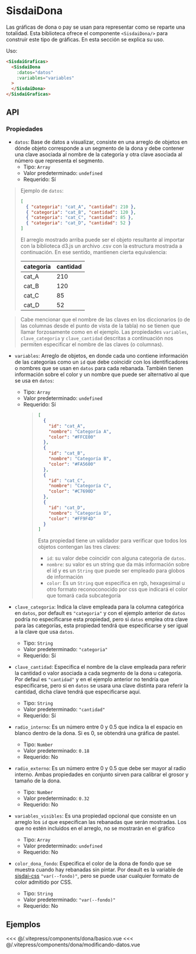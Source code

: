 <script setup>
    import Basico from "../../.vitepress/components/dona/basico.vue";
    import ModificandoDatos from "../../.vitepress/components/dona/modificando-datos.vue";
</script>

# SisdaiDona

Las gráficas de dona o pay se usan para representar como se reparte una totalidad. Esta biblioteca ofrece el componente `<SisdaiDona/>` para construir este tipo de gráficas. En esta sección se explica su uso.

Uso:

```html
<SisdaiGraficas>
  <SisdaiDona
    :datos="datos"
    :variables="variables"
  >
  </SisdaiDona>
</SisdaiGraficas>
```

## API

### Propiedades

- `datos`: Base de datos a visualizar, consiste en una arreglo de objetos en dónde objeto corresponde a un segmento de la dona y debe contener una clave asociada al nombre de la categoría y otra clave asociada al número que representa el segmento.
  - Tipo: `Array`
  - Valor predeterminado: `undefined`
  - Requerido: Sí

> Ejemplo de `datos`:
>
> ```json
> [
>   { "categoria": "cat_A", "cantidad": 210 },
>   { "categoria": "cat_B", "cantidad": 120 },
>   { "categoria": "cat_C", "cantidad": 85 },
>   { "categoria": "cat_D", "cantidad": 52 }
> ]
> ```
>
> El arreglo mostrado arriba puede ser el objeto resultante al importar con la biblioteca d3.js un archivo .csv con la estructura mostrada a continuación. En ese sentido, mantienen cierta equivalencia:
>
> <table>
> <thead>
> <tr>
> <th>categoria</th>
> <th>cantidad</th>
> </tr>
> </thead>
> <tbody>
> <tr>
> <td>cat_A</td>
> <td>210</td>
> </tr>
> <tr>
> <td>cat_B</td>
> <td>120</td>
> </tr>
> <tr>
> <td>cat_C</td>
> <td>85</td>
> </tr>
> <tr>
> <td>cat_D</td>
> <td>52</td>
> </tr>
> </tbody>
> </table>

> Cabe mencionar que el nombre de las claves en los diccionarios (o de las columnas desde el punto de vista de la tabla) no se tienen que llamar forzosamente como en el ejemplo. Las propiedades `variables`, `clave_categoria` y `clave_cantidad` descritas a continuación nos permiten especificar el nombre de las claves (o columnas).

- `variables`: Arreglo de objetos, en donde cada uno contiene información de las categorías como un `id` que debe coincidir con los identificadores o nombres que se usan en `datos` para cada rebanada. También tienen información sobre el color y un nombre que puede ser alternativo al que se usa en `datos`:

  - Tipo: `Array`
  - Valor predeterminado: `undefined`
  - Requerido: Sí
    > ```json
    > [
    >   {
    >     "id": "cat_A",
    >     "nombre": "Categoría A",
    >     "color": "#FFCE00"
    >   },
    >   {
    >     "id": "cat_B",
    >     "nombre": "Categoría B",
    >     "color": "#FA5600"
    >   },
    >   {
    >     "id": "cat_C",
    >     "nombre": "Categoría C",
    >     "color": "#C7690D"
    >   },
    >   {
    >     "id": "cat_D",
    >     "nombre": "Categoría D",
    >     "color": "#FF9F4D"
    >   }
    > ]
    > ```
    >
    > Esta propiedad tiene un validador para verificar que todos los objetos contengan las tres claves:
    >
    > - `id`: su valor debe coincidir con alguna categoria de `datos`.
    > - `nombre`: su valor es un string que da más información sobre el id y es un `String` que puede ser empleado para globos de información
    > - `color`: Es un `String` que especifica en rgb, hexagesimal u otro formato reconoconocido por css que indicará el color que tomará cada subcategoría

- `clave_categoria`: Indica la clave empleada para la columna categórica en `datos`, por default es `"categoria"` y con el ejemplo anterior de `datos` podría no especificarse esta propiedad, pero si `datos` emplea otra clave para las categorías, esta propiedad tendrá que especificarse y ser igual a la clave que usa `datos`.
  - Tipo: `String`
  - Valor predeterminado: `"categoria"`
  - Requerido: Sí
- `clave_cantidad`: Especifica el nombre de la clave empleada para referir la cantidad o valor asociada a cada segmento de la dona u categoría. Por defaul es `"cantidad"` y en el ejemplo anterior no tendría que especificarse, pero si en `datos` se usara una clave distinta para referir la cantidad, dicha clave tendrá que especificarse aquí.
  - Tipo: `String`
  - Valor predeterminado: `"cantidad"`
  - Requerido: Sí
- `radio_interno`: Es un número entre 0 y 0.5 que indica la el espacio en blanco dentro de la dona. Si es 0, se obtendrá una gráfica de pastel.
  - Tipo: `Number`
  - Valor predeterminado: `0.18`
  - Requerido: No
- `radio_externo`: Es un número entre 0 y 0.5 que debe ser mayor al radio interno. Ambas propiedades en conjunto sirven para calibrar el grosor y tamaño de la dona.
  - Tipo: `Number`
  - Valor predeterminado: `0.32`
  - Requerido: No
- `variables_visibles`: Es una propiedad opcional que consiste en un arreglo los `id` que especifican las rebanadas que serán mostradas. Los que no estén incluidos en el arreglo, no se mostrarán en el gráfico
  - Tipo: `Array`
  - Valor predeterminado: `undefined`
  - Requerido: No
- `color_dona_fondo`: Especifica el color de la dona de fondo que se muestra cuando hay rebanadas sin pintar. Por deault es la variable de [sisdai-css](https://codigo.conahcyt.mx/sisdai/sisdai-css) `"var(--fondo)"`, pero se puede usar cualquier formato de color admitido por CSS.
  - Tipo: `String`
  - Valor predeterminado: `"var(--fondo)"`
  - Requerido: No

## Ejemplos

<Basico/>
<<< @/.vitepress/components/dona/basico.vue

<ModificandoDatos/>
<<< @/.vitepress/components/dona/modificando-datos.vue
